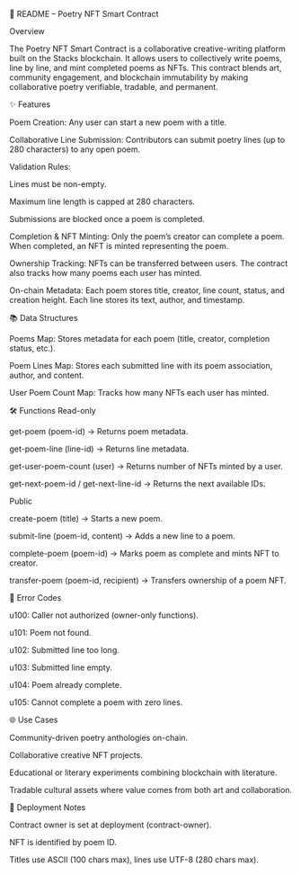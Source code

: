 📖 README – Poetry NFT Smart Contract

Overview

The Poetry NFT Smart Contract is a collaborative creative-writing platform built on the Stacks blockchain. It allows users to collectively write poems, line by line, and mint completed poems as NFTs. This contract blends art, community engagement, and blockchain immutability by making collaborative poetry verifiable, tradable, and permanent.

✨ Features

Poem Creation: Any user can start a new poem with a title.

Collaborative Line Submission: Contributors can submit poetry lines (up to 280 characters) to any open poem.

Validation Rules:

Lines must be non-empty.

Maximum line length is capped at 280 characters.

Submissions are blocked once a poem is completed.

Completion & NFT Minting: Only the poem’s creator can complete a poem. When completed, an NFT is minted representing the poem.

Ownership Tracking: NFTs can be transferred between users. The contract also tracks how many poems each user has minted.

On-chain Metadata: Each poem stores title, creator, line count, status, and creation height. Each line stores its text, author, and timestamp.

📚 Data Structures

Poems Map: Stores metadata for each poem (title, creator, completion status, etc.).

Poem Lines Map: Stores each submitted line with its poem association, author, and content.

User Poem Count Map: Tracks how many NFTs each user has minted.

🛠️ Functions
Read-only

get-poem (poem-id) → Returns poem metadata.

get-poem-line (line-id) → Returns line metadata.

get-user-poem-count (user) → Returns number of NFTs minted by a user.

get-next-poem-id / get-next-line-id → Returns the next available IDs.

Public

create-poem (title) → Starts a new poem.

submit-line (poem-id, content) → Adds a new line to a poem.

complete-poem (poem-id) → Marks poem as complete and mints NFT to creator.

transfer-poem (poem-id, recipient) → Transfers ownership of a poem NFT.

🚨 Error Codes

u100: Caller not authorized (owner-only functions).

u101: Poem not found.

u102: Submitted line too long.

u103: Submitted line empty.

u104: Poem already complete.

u105: Cannot complete a poem with zero lines.

🌐 Use Cases

Community-driven poetry anthologies on-chain.

Collaborative creative NFT projects.

Educational or literary experiments combining blockchain with literature.

Tradable cultural assets where value comes from both art and collaboration.

🔑 Deployment Notes

Contract owner is set at deployment (contract-owner).

NFT is identified by poem ID.

Titles use ASCII (100 chars max), lines use UTF-8 (280 chars max).